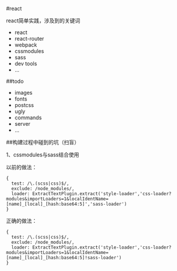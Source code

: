 #react

react简单实践，涉及到的关键词

* react
* react-router
* webpack
* cssmodules
* sass
* dev tools
* ...

##todo

* images
* fonts
* postcss
* ugly
* commands
* server
* ...

##构建过程中碰到的坑（扫盲）

1、cssmodules与sass结合使用

  以前的做法：

    {
      test: /\.(scss|css)$/,
      exclude: /node_modules/,
      loader: ExtractTextPlugin.extract('style-loader','css-loader?modules&importLoaders=1&localIdentName=[name]_[local]_[hash:base64:5]','sass-loader')
    }

  正确的做法：

    {
      test: /\.(scss|css)$/,
      exclude: /node_modules/,
      loader: ExtractTextPlugin.extract('style-loader','css-loader?modules&importLoaders=1&localIdentName=[name]_[local]_[hash:base64:5]!sass-loader')
    }
